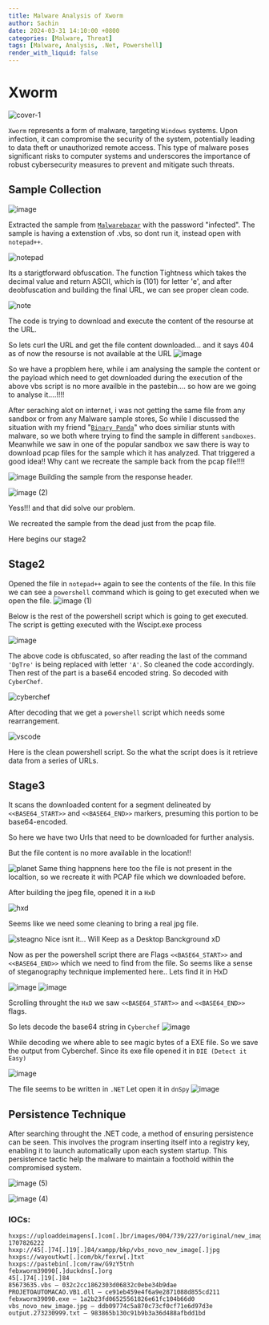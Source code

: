 ```yaml
---
title: Malware Analysis of Xworm
author: Sachin
date: 2024-03-31 14:10:00 +0800
categories: [Malware, Threat]
tags: [Malware, Analysis, .Net, Powershell]
render_with_liquid: false
---
```

# Xworm
![cover-1](https://github.com/sachinoliver/blog/assets/63084488/1a03948b-6266-439e-a7a8-a7fff9d6c65b)

`Xworm` represents a form of malware, targeting `Windows` systems. Upon infection, it can compromise the security of the system, potentially leading to data theft or unauthorized remote access. This type of malware poses significant risks to computer systems and underscores the importance of robust cybersecurity measures to prevent and mitigate such threats.


## Sample Collection
![image](https://github.com/sachinoliver/blog/assets/63084488/68595ca5-857c-4dd8-9069-bd6b03df63c8)

Extracted the sample from [`Malwarebazar`](https://bazaar.abuse.ch/sample/48abb729c4dd3419bbadd04d974a668d216d5513556d455bbd70dd3e2b723573/) with the password "infected".
The sample is having a extenstion of .vbs, so dont run it, instead open with `notepad++`.

![notepad](https://github.com/sachinoliver/blog/assets/63084488/72f1f334-0195-4792-94fb-b3a54c266e6b)

Its a starigtforward obfuscation. The function Tightness which takes the decimal value and return ASCII, which is (101) for letter 'e', and after deobfuscation and building the final URL, we can see proper clean code.

![note](https://github.com/sachinoliver/blog/assets/63084488/673c51f3-2e7d-42f7-814d-fb2ad66c12aa)


The code is trying to download and execute the content of the resourse at the URL.

So lets curl the URL and get the file content downloaded... and it says 404 as of now the resourse is not available at the URL
![image](https://github.com/sachinoliver/blog/assets/63084488/eaef3524-aa5c-4d0d-8051-32efe3f69e74)

So we have a propblem here, while i am analysing the sample the content or the payload which need to get downloaded during the execution of the above vbs script is no more availble in the pastebin.... so how are we going to analyse it....!!!!

After seraching alot on internet, i was not getting the same file from any sandbox or from any Malware sample stores, So while I discussed the situation with my friend "[`Binary Panda`](https://binarypanda.me/)" who does similiar stunts with malware, so we both where trying to find the sample in different `sandboxes`. Meanwhile we saw in one of the popular sandbox we saw there is way to download pcap files for the sample which it has analyzed. That triggered a good idea!! Why cant we recreate the sample back from the pcap file!!!!

![image](https://github.com/sachinoliver/blog/assets/63084488/614384e7-3039-44f9-9d6d-5d9b9d08ec72)
Building the sample from the response header.

![image (2)](https://github.com/sachinoliver/blog/assets/63084488/df7787f8-4001-4246-bc22-1992a08b4060)

Yess!!! and that did solve our problem.

We recreated the sample from the dead just from the pcap file.  

Here begins our stage2 

## Stage2
Opened the file in `notepad++` again to see the contents of the file.
In this file we can see a `powershell` command which is going to get executed when we open the file. 
![image (1)](https://github.com/sachinoliver/blog/assets/63084488/db485d6e-2e2a-40d3-902f-0740f05bdb90)

Below is the rest of the powershell script which is going to get executed. The script is getting executed with the Wscipt.exe process

![image](https://github.com/sachinoliver/blog/assets/63084488/a7c691a7-f6f1-4698-8899-8420ad36af96)


The above code is obfuscated, so after reading the last of the command `'DgTre'` is being replaced with letter `'A'`. So cleaned the code accordingly. Then rest of the part is a base64 encoded string.
So decoded with `CyberChef`.

![cyberchef](https://github.com/sachinoliver/blog/assets/63084488/9b82b857-c80c-4cf4-b044-ed012c417cf7)


After decoding that we get a `powershell` script which needs some rearrangement.

![vscode](https://github.com/sachinoliver/blog/assets/63084488/f59fb93b-467c-4755-827e-fa6781a5b761)

Here is the clean powershell script.
So the what the script does is it retrieve data from a series of URLs. 

## Stage3

It scans the downloaded content for a segment delineated by `<<BASE64_START>>` and `<<BASE64_END>>` markers, presuming this portion to be base64-encoded. 

So here we have two Urls that need to be downloaded for further analysis.

But the file content is no more available in the location!!
 
![planet](https://github.com/sachinoliver/blog/assets/63084488/3d893871-23ad-4ffd-91e7-cb3db6e0a86b)
Same thing happnens here too the file is not present in the localtion, so we recreate it with PCAP file which we downloaded before.

After building the jpeg file, opened it in a `HxD`

![hxd](https://github.com/sachinoliver/blog/assets/63084488/4e97ec10-2ce1-4d6c-83c1-1a12f830fce2) 



Seems like we need some cleaning to bring a real jpg file.

![steagno](https://github.com/sachinoliver/blog/assets/63084488/b6f6658c-c8fc-42aa-9792-67235a7da10c)
Nice isnt it...
Will Keep as a Desktop Banckground xD


Now as per the powershell script there are Flags `<<BASE64_START>>` and `<<BASE64_END>>` which we need to find from the file.
So seems like a sense of steganography technique implemented here..
Lets find it in HxD 


![image](https://github.com/sachinoliver/blog/assets/63084488/941fe0e4-fbbb-4e29-b650-a056b1138efb)
![image](https://github.com/sachinoliver/blog/assets/63084488/80528826-d3dc-4d05-9d92-678d94b432bd)

Scrolling throught the `HxD` we saw `<<BASE64_START>>` and `<<BASE64_END>>` flags. 

So lets decode the base64 string in `Cyberchef`
![image](https://github.com/sachinoliver/blog/assets/63084488/4c581c2b-18bf-43cf-8e24-98abbda62d87)

While decoding we where able to see magic bytes of a EXE file. So we save the output from Cyberchef.
Since its exe file  opened it in `DIE (Detect it Easy)`

![image](https://github.com/sachinoliver/blog/assets/63084488/46b39a38-dbd1-4aba-a6bc-22aabfd5a477)

The file seems to be written in `.NET`
Let open it in `dnSpy`
![image](https://github.com/sachinoliver/blog/assets/63084488/08b1d7ae-23d5-499b-b1b4-dc5c2450314a)

## Persistence Technique
After searching throught the .NET code, a method of ensuring persistence can be seen. This involves the program inserting itself into a registry key, enabling it to launch automatically upon each system startup. This persistence tactic help the malware to maintain a foothold within the compromised system.

![image (5)](https://github.com/sachinoliver/blog/assets/63084488/fc45cf3b-b29f-4740-be87-84959f89599b)



![image (4)](https://github.com/sachinoliver/blog/assets/63084488/7633a68c-2ce0-422f-a965-9fada1ee13c7)



### IOCs:
```
hxxps://uploaddeimagens[.]com[.]br/images/004/739/227/original/new_image.jpg?1707826222
hxxp://45[.]74[.]19[.]84/xampp/bkp/vbs_novo_new_image[.]jpg
hxxps://wayoutkwt[.]com/bk/fexrw[.]txt
hxxps://pastebin[.]com/raw/G9zY5tnh
febxworm39090[.]duckdns[.]org
45[.]74[.]19[.]84
85673635.vbs — 032c2cc1862303d06832c0ebe34b9dae
PROJETOAUTOMACAO.VB1.dll — ce91eb459e4f6a9e2871088d855cd211
febxworm39090.exe — 1a2b23fd06525561826e61fc104b66d0
vbs_novo_new_image.jpg — ddb09774c5a870c73cf0cf71e6d97d3e
output.273230999.txt — 983865b130c91b9b3a36d488afbdd1bd
```





